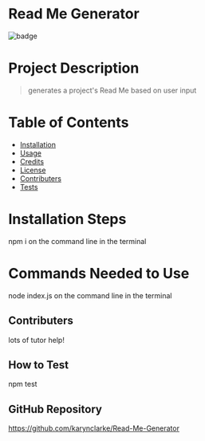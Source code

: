 

# Read Me Generator

<a name="license"></a>
![badge](https://img.shields.io/badge/License-MIT-blue.svg)
    
# Project Description
>  generates a project's Read Me based on user input
    
    
# Table of Contents
 * [Installation](#installation)
 * [Usage](#usage)
 * [Credits](#credits)
 * [License](#license)
 * [Contributers](#contributers)
 * [Tests](#tests)

 <a name="installation"></a>
# Installation Steps
  npm i on the command line in the terminal
    
  <a name="usage"> </a>
# Commands Needed to Use 
   node index.js on the command line in the terminal
   
   <a name="contributers"></a>
## Contributers
   lots of tutor help!
 
   <a name ="tests"> </a>
## How to Test
   npm test
   
   <a name="repository"></a>
## GitHub Repository
   https://github.com/karynclarke/Read-Me-Generator
    
    